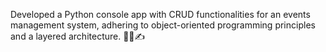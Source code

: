 Developed a Python console app with CRUD functionalities for an events management system, 
adhering to object-oriented programming principles and a layered architecture. 📅👥✍️
